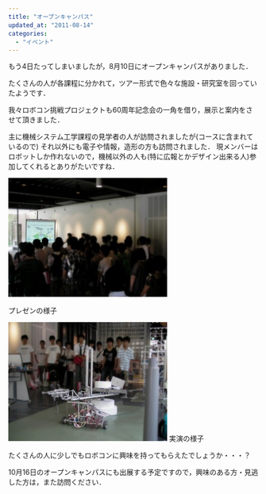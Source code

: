 ```yaml
---
title: "オープンキャンパス"
updated_at: "2011-08-14"
categories: 
  - "イベント"
---
```


もう4日たってしまいましたが，8月10日にオープンキャンパスがありました．

たくさんの人が各課程に分かれて，ツアー形式で色々な施設・研究室を回っていたようです．

我々ロボコン挑戦プロジェクトも60周年記念会の一角を借り，展示と案内をさせて頂きました．

主に機械システム工学課程の見学者の人が訪問されましたが(コースに含まれているので) それ以外にも電子や情報，造形の方も訪問されました． 現メンバーはロボットしか作れないので，機械以外の人も(特に広報とかデザイン出来る人)参加してくれるとありがたいですね．

[![SANY0238_2.JPG](images/SANY0238_2-thumbnail2.JPG)](http://kitrobocon.up.seesaa.net/image/SANY0238_2.JPG)

プレゼンの様子

[![SANY0250_2.JPG](images/SANY0250_2-thumbnail2.JPG)](http://kitrobocon.up.seesaa.net/image/SANY0250_2.JPG) 実演の様子

たくさんの人に少しでもロボコンに興味を持ってもらえたでしょうか・・・？

10月16日のオープンキャンパスにも出展する予定ですので，興味のある方・見逃した方は，また訪問ください．
